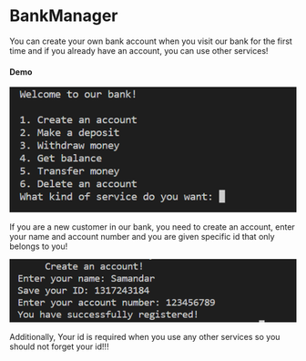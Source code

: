 # BankManager

You can create your own bank account when you visit our bank for the first time and if you already have an account, you can use other services!

#### Demo

![Alt text](<Assets/Screenshot 2024-01-30 162720.png>)


If you are a new customer in our bank, you need to create an account, enter your name and account number and you are given specific id that only belongs to you!

![Alt text](<Assets/Screenshot 2024-01-30 163507.png>)


Additionally, Your id is required when you use any other services so you should not forget your id!!!
